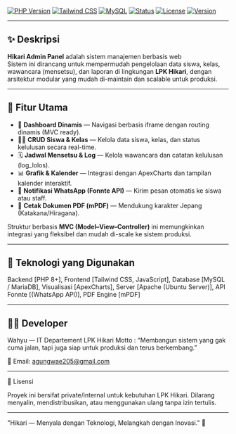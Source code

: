 [![PHP Version](https://img.shields.io/badge/PHP-8.3%2B-777BB4?logo=php&logoColor=white)]()
[![Tailwind CSS](https://img.shields.io/badge/Tailwind-3.x-38B2AC?logo=tailwindcss&logoColor=white)]()
[![MySQL](https://img.shields.io/badge/MySQL-8.x-4479A1?logo=mysql&logoColor=white)]()
[![Status](https://img.shields.io/badge/Status-Production-blue)]()
[![License](https://img.shields.io/badge/License-Private-red)]()
[![Version](https://img.shields.io/badge/version-v1.9-green)]()

---

## ✨ Deskripsi

**Hikari Admin Panel** adalah sistem manajemen berbasis web  
Sistem ini dirancang untuk mempermudah pengelolaan data siswa, kelas, wawancara (mensetsu), dan laporan di lingkungan **LPK Hikari**, dengan arsitektur modular yang mudah di-maintain dan scalable untuk produksi.

---

## 🚀 Fitur Utama

- 🧭 **Dashboard Dinamis** — Navigasi berbasis iframe dengan routing dinamis (MVC ready).  
- 👩‍🎓 **CRUD Siswa & Kelas** — Kelola data siswa, kelas, dan status kelulusan secara real-time.  
- 🗓️ **Jadwal Mensetsu & Log** — Kelola wawancara dan catatan kelulusan (log_lolos).  
- 📊 **Grafik & Kalender** — Integrasi dengan ApexCharts dan tampilan kalender interaktif.  
- 💬 **Notifikasi WhatsApp (Fonnte API)** — Kirim pesan otomatis ke siswa atau staff.  
- 🧾 **Cetak Dokumen PDF (mPDF)** — Mendukung karakter Jepang (Katakana/Hiragana).

Struktur berbasis **MVC (Model–View–Controller)** ini memungkinkan integrasi yang fleksibel dan mudah di-scale ke sistem produksi.

---

## 🧩 Teknologi yang Digunakan
Backend	[PHP 8+],
Frontend	[Tailwind CSS, JavaScript],
Database	[MySQL / MariaDB],
Visualisasi	[ApexCharts],
Server	[Apache (Ubuntu Server)],
API	Fonnte [(WhatsApp API)],
PDF Engine	[mPDF]

---
## 👨‍💻 Developer
Wahyu — IT Departement LPK Hikari 
Motto :
“Membangun sistem yang gak cuma jalan, tapi juga siap untuk produksi dan terus berkembang.”

📧 Email: agungwae205@gmail.com

---

📜 Lisensi

Proyek ini bersifat private/internal untuk kebutuhan LPK Hikari.
Dilarang menyalin, mendistribusikan, atau menggunakan ulang tanpa izin tertulis.

---
"Hikari — Menyala dengan Teknologi, Melangkah dengan Inovasi." 🌸